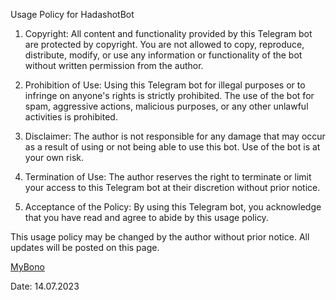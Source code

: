 Usage Policy for HadashotBot

1. Copyright:
   All content and functionality provided by this Telegram bot are protected by copyright. You are not allowed to copy, reproduce, distribute, modify, or use any information or functionality of the bot without written permission from the author.

2. Prohibition of Use:
  Using this Telegram bot for illegal purposes or to infringe on anyone's rights is strictly prohibited. The use of the bot for spam, aggressive actions, malicious purposes, or any other unlawful activities is prohibited.

3. Disclaimer:
   The author is not responsible for any damage that may occur as a result of using or not being able to use this bot. Use of the bot is at your own risk.

4. Termination of Use:
   The author reserves the right to terminate or limit your access to this Telegram bot at their discretion without prior notice.

5. Acceptance of the Policy:
   By using this Telegram bot, you acknowledge that you have read and agree to abide by this usage policy.

This usage policy may be changed by the author without prior notice. All updates will be posted on this page.

[MyBono](https://github.com/Mybono)

Date: 14.07.2023

